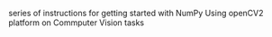 
series of instructions for getting started with NumPy
Using openCV2 platform on Commputer Vision tasks
